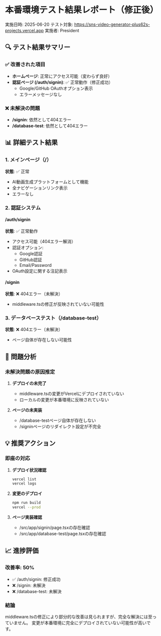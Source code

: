 # 本番環境テスト結果レポート（修正後）

実施日時: 2025-06-20
テスト対象: https://sns-video-generator-plus62s-projects.vercel.app
実施者: President

## 🔍 テスト結果サマリー

### ✅ 改善された項目
- **ホームページ**: 正常にアクセス可能（変わらず良好）
- **認証ページ (/auth/signin)**: ✅ 正常動作（修正成功）
  - Google/GitHub OAuthオプション表示
  - エラーメッセージなし

### ❌ 未解決の問題
- **/signin**: 依然として404エラー
- **/database-test**: 依然として404エラー

## 📊 詳細テスト結果

### 1. メインページ（/）
**状態**: ✅ 正常
- AI動画生成プラットフォームとして機能
- 全ナビゲーションリンク表示
- エラーなし

### 2. 認証システム
#### /auth/signin
**状態**: ✅ 正常動作
- アクセス可能（404エラー解消）
- 認証オプション:
  - Google認証
  - GitHub認証
  - Email/Password
- OAuth設定に関する注記表示

#### /signin
**状態**: ❌ 404エラー（未解決）
- middleware.tsの修正が反映されていない可能性

### 3. データベーステスト（/database-test）
**状態**: ❌ 404エラー（未解決）
- ページ自体が存在しない可能性

## 🚨 問題分析

### 未解決問題の原因推定
1. **デプロイの未完了**
   - middleware.tsの変更がVercelにデプロイされていない
   - ローカルの変更が本番環境に反映されていない

2. **ページの未実装**
   - /database-testページ自体が存在しない
   - /signinページのリダイレクト設定が不完全

## 💡 推奨アクション

### 即座の対応
1. **デプロイ状況確認**
   ```bash
   vercel list
   vercel logs
   ```

2. **変更のデプロイ**
   ```bash
   npm run build
   vercel --prod
   ```

3. **ページ実装確認**
   - /src/app/signin/page.tsxの存在確認
   - /src/app/database-test/page.tsxの存在確認

## 📈 進捗評価

### 改善率: 50%
- ✅ /auth/signin: 修正成功
- ❌ /signin: 未解決
- ❌ /database-test: 未解決

### 結論
middleware.tsの修正により部分的な改善は見られますが、完全な解決には至っていません。
変更が本番環境に完全にデプロイされていない可能性が高いです。
